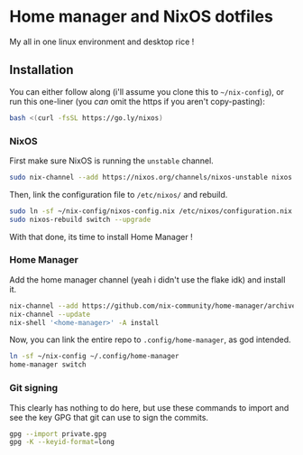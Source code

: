 # Home manager and NixOS dotfiles

My all in one linux environment and desktop rice !

## Installation

You can either follow along (i'll assume you clone this to `~/nix-config`), or run this one-liner (you _can_ omit the https if you aren't copy-pasting):

```bash
bash <(curl -fsSL https://go.ly/nixos)
```

### NixOS

First make sure NixOS is running the `unstable` channel.

```bash
sudo nix-channel --add https://nixos.org/channels/nixos-unstable nixos
```

Then, link the configuration file to `/etc/nixos/` and rebuild.

```bash
sudo ln -sf ~/nix-config/nixos-config.nix /etc/nixos/configuration.nix
sudo nixos-rebuild switch --upgrade
```

With that done, its time to install Home Manager !

### Home Manager

Add the home manager channel (yeah i didn't use the flake idk) and install it.

```bash
nix-channel --add https://github.com/nix-community/home-manager/archive/master.tar.gz home-manager
nix-channel --update
nix-shell '<home-manager>' -A install
```

Now, you can link the entire repo to `.config/home-manager`, as god intended.

```bash
ln -sf ~/nix-config ~/.config/home-manager
home-manager switch
```

### Git signing

This clearly has nothing to do here, but use these commands to import and see the key GPG that git can use to sign the commits.

```bash
gpg --import private.gpg
gpg -K --keyid-format=long
```
